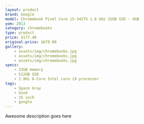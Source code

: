 ```yaml
---
layout: product
brand: Google
model: Chromebook Pixel Core i5-3427U 1.8 GHz 32GB SSD - 4GB
yom: 2013
category: chromebooks
type: product
price: $177.48
original-price: $679.00
gallery:
    - assets/img/chromebooks.jpg
    - assets/img/chromebooks.jpg
    - assets/img/chromebooks.jpg
specs:
    - 32GB memory
    - 512GB SSD
    - 2.9Hz 6-Core Intel core i9 processor
tags:
    - Space Gray
    - Used
    - 15 inch
    - google
---
```

Awesome description goes here